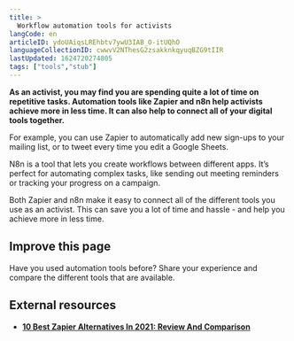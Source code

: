 ```yaml
---
title: >
  Workflow automation tools for activists
langCode: en
articleID: ydoUAiqsLREhbtv7ywU3IAB_O-itUQhO
languageCollectionID: cwwvV2NThesG2zsakknkqyuqBZG9tIIR
lastUpdated: 1624720274805
tags: ["tools","stub"]
---
```


**As an activist, you may find you are spending quite a lot of time on repetitive tasks. Automation tools like Zapier and n8n help activists achieve more in less time. It can also help to connect all of your digital tools together.**

For example, you can use Zapier to automatically add new sign-ups to your mailing list, or to tweet every time you edit a Google Sheets.

N8n is a tool that lets you create workflows between different apps. It’s perfect for automating complex tasks, like sending out meeting reminders or tracking your progress on a campaign.

Both Zapier and n8n make it easy to connect all of the different tools you use as an activist. This can save you a lot of time and hassle - and help you achieve more in less time.

## Improve this page

Have you used automation tools before? Share your experience and compare the different tools that are available.

## External resources

-   [**10 Best Zapier Alternatives In 2021: Review And Comparison**](https://www.softwaretestinghelp.com/zapier-alternatives/)